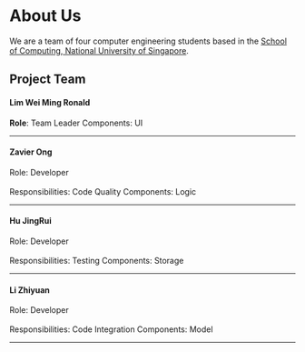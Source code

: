 # About Us

We are a team of four computer engineering students based in the [School of Computing, National University of Singapore](http://www.comp.nus.edu.sg).

## Project Team

#### Lim Wei Ming Ronald
**Role**: Team Leader
Components: UI

-----

#### Zavier Ong 
Role: Developer <br>  
Responsibilities: Code Quality
Components: Logic

-----

#### Hu JingRui
Role: Developer <br>  
Responsibilities: Testing
Components: Storage

-----

#### Li Zhiyuan
Role: Developer <br>  
Responsibilities: Code Integration
Components: Model

-----